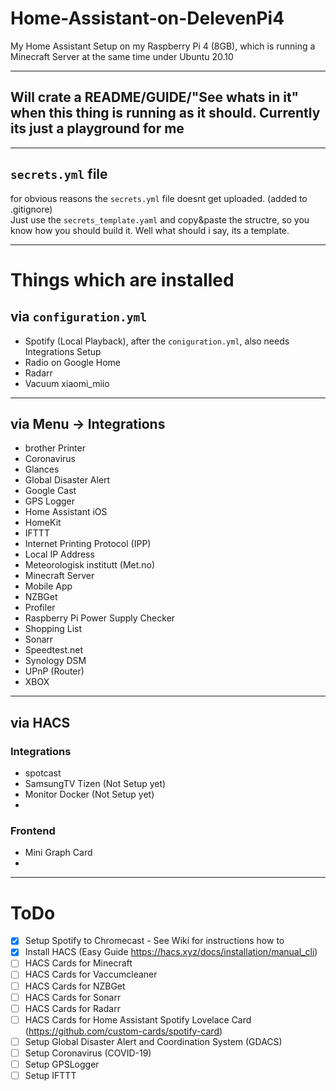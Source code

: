 # Home-Assistant-on-DelevenPi4
 My Home Assistant Setup on my Raspberry Pi 4 (8GB), which is running a Minecraft Server at the same time under Ubuntu 20.10

-------------------------------------------------------------

## Will crate a README/GUIDE/"See whats in it" when this thing is running as it should. Currently its just a playground for me
-------------------------------------------------------------

## `secrets.yml` file
for obvious reasons the `secrets.yml` file doesnt get uploaded. (added to .gitignore)  
Just use the `secrets_template.yaml` and copy&paste the structre, so you know how you should build it.
Well what should i say, its a template.

-------------------------------------------------------------

# Things which are installed

## via `configuration.yml`
* Spotify (Local Playback), after the `coniguration.yml`, also needs Integrations Setup
* Radio on Google Home
* Radarr
* Vacuum xiaomi_miio

------------------------------------------------------------------

## via Menu -> Integrations
* brother Printer
* Coronavirus
* Glances
* Global Disaster Alert
* Google Cast
* GPS Logger
* Home Assistant iOS
* HomeKit
* IFTTT
* Internet Printing Protocol (IPP)
* Local IP Address
* Meteorologisk institutt (Met.no)
* Minecraft Server
* Mobile App
* NZBGet
* Profiler
* Raspberry Pi Power Supply Checker
* Shopping List
* Sonarr
* Speedtest.net
* Synology DSM
* UPnP (Router)
* XBOX

------------------------------------------------------------------

## via HACS    

### Integrations
* spotcast
* SamsungTV Tizen (Not Setup yet)
* Monitor Docker (Not Setup yet)
* 

### Frontend
* Mini Graph Card 
* 

------------------------------------------------------------------

# ToDo
- [x] Setup Spotify to Chromecast - See Wiki for instructions how to
- [x] Install HACS (Easy Guide https://hacs.xyz/docs/installation/manual_cli)
- [ ] HACS Cards for Minecraft  
- [ ] HACS Cards for Vaccumcleaner  
- [ ] HACS Cards for NZBGet  
- [ ] HACS Cards for Sonarr  
- [ ] HACS Cards for Radarr  
- [ ] HACS Cards for Home Assistant Spotify Lovelace Card (https://github.com/custom-cards/spotify-card)  
- [ ] Setup Global Disaster Alert and Coordination System (GDACS)  
- [ ] Setup Coronavirus (COVID-19)  
- [ ] Setup GPSLogger  
- [ ] Setup IFTTT  